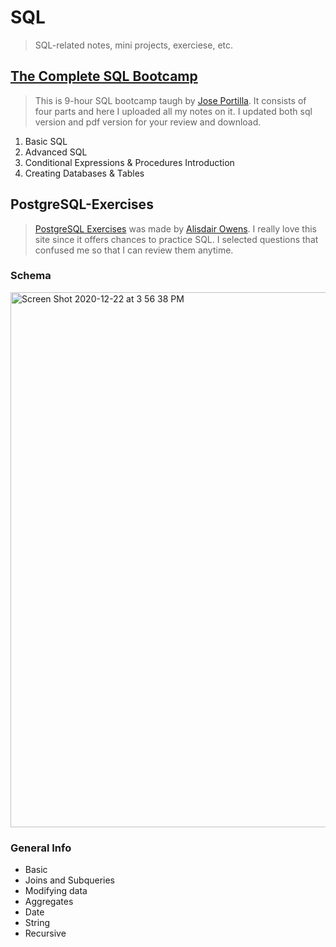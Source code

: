 # SQL
> SQL-related notes, mini projects, exerciese, etc.

## [The Complete SQL Bootcamp](https://www.udemy.com/course/the-complete-sql-bootcamp/)
> This is 9-hour SQL bootcamp taugh by [Jose Portilla](https://www.linkedin.com/in/jmportilla/). It consists of four parts and here I uploaded all my notes on it. I updated both sql version and pdf version for your review and download.
1. Basic SQL
2. Advanced SQL
3. Conditional Expressions & Procedures Introduction
4. Creating Databases & Tables

## PostgreSQL-Exercises
> [PostgreSQL Exercises](https://pgexercises.com/) was made by [Alisdair Owens](https://www.zaltys.net/). I really love this site since it offers chances to practice SQL. I selected questions that confused me so that I can review them anytime.

### Schema
<img width="856" alt="Screen Shot 2020-12-22 at 3 56 38 PM" src="https://user-images.githubusercontent.com/63559049/102943948-4cc4f680-446e-11eb-8392-aeb6aaab85c2.png">

### General Info
* Basic
* Joins and Subqueries
* Modifying data
* Aggregates
* Date
* String
* Recursive
